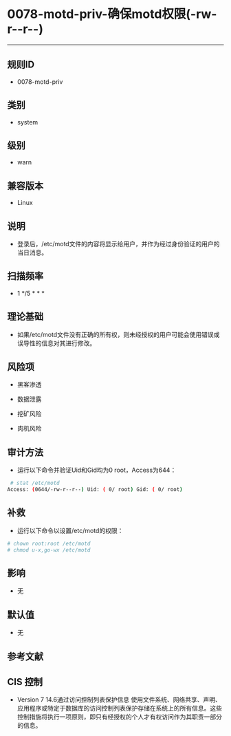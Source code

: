 # 0078-motd-priv-确保motd权限(-rw-r--r--)
---

## 规则ID

- 0078-motd-priv


## 类别

- system


## 级别

- warn


## 兼容版本


- Linux




## 说明


- 登录后，/etc/motd文件的内容将显示给用户，并作为经过身份验证的用户的当日消息。



## 扫描频率
- 1 */5 * * *

## 理论基础


- 如果/etc/motd文件没有正确的所有权，则未经授权的用户可能会使用错误或误导性的信息对其进行修改。






## 风险项


- 黑客渗透



- 数据泄露



- 挖矿风险



- 肉机风险



## 审计方法
- 运行以下命令并验证Uid和Gid均为0 root，Access为644：

```bash
 # stat /etc/motd
Access: (0644/-rw-r--r--) Uid: ( 0/ root) Gid: ( 0/ root)
```



## 补救
- 运行以下命令以设置/etc/motd的权限：
```bash
# chown root:root /etc/motd
# chmod u-x,go-wx /etc/motd
```



## 影响


- 无




## 默认值


- 无




## 参考文献


## CIS 控制


- Version 7
14.6通过访问控制列表保护信息
    使用文件系统、网络共享、声明、应用程序或特定于数据库的访问控制列表保护存储在系统上的所有信息。这些控制措施将执行一项原则，即只有经授权的个人才有权访问作为其职责一部分的信息。


